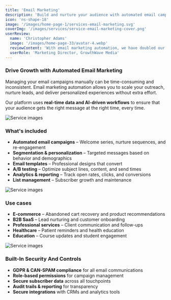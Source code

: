 ```yaml
---
title: 'Email Marketing'
description: 'Build and nurture your audience with automated email campaigns that drive engagement and conversions.'
icon: 'ns-shape-18'
image: '/images/home-page-1/services-email-marketing.svg'
coverImg: '/images/services/service-email-marketing-cover.png'
userReview:
  name: 'Christopher Adams'
  image: '/images/home-page-33/avatar-4.webp'
  reviewContent: 'With email marketing automation, we have doubled our customer retention while cutting campaign management time in half. It has become a vital part of our growth strategy.'
  userRole: 'Marketing Director, GrowthWave Media'
---
```


### Drive Growth with Automated Email Marketing

Managing your email campaigns manually can be time-consuming and inconsistent. Email marketing automation allows you to scale your outreach, nurture leads, and deliver personalized experiences without extra effort.

Our platform uses **real-time data and AI-driven workflows** to ensure that your audience gets the right message at the right time, every time.

![Service images](/images/services/service-details-1.png)

### What's included

- **Automated email campaigns** – Welcome series, nurture sequences, and re-engagement
- **Segmentation & personalization** – Targeted messages based on behavior and demographics
- **Email templates** – Professional designs that convert
- **A/B testing** – Optimize subject lines, content, and send times
- **Analytics & reporting** – Track open rates, clicks, and conversions
- **List management** – Subscriber growth and maintenance

![Service images](/images/services/service-details-2.png)

### Use cases

- **E-commerce** – Abandoned cart recovery and product recommendations
- **B2B SaaS** – Lead nurturing and customer onboarding
- **Professional services** – Client communication and follow-ups
- **Healthcare** – Patient reminders and health education
- **Education** – Course updates and student engagement

![Service images](/images/services/service-details-3.jpg)

### Built-In Security And Controls

- **GDPR & CAN-SPAM compliance** for all email communications
- **Role-based permissions** for campaign management
- **Secure subscriber data** across all touchpoints
- **Audit trails & reporting** for transparency
- **Secure integrations** with CRMs and analytics tools
